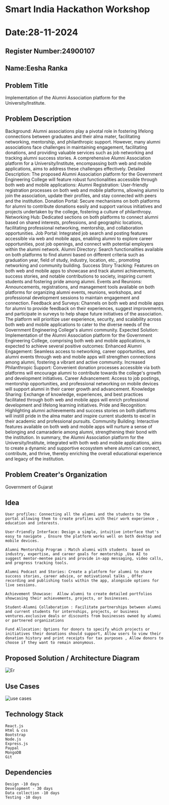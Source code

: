 # Smart India Hackathon Workshop
# Date:28-11-2024
## Register Number:24900107
## Name:Eesha Ranka
## Problem Title
Implementation of the Alumni Association platform for the University/Institute.
## Problem Description
Background: Alumni associations play a pivotal role in fostering lifelong connections between graduates and their alma mater, facilitating networking, mentorship, and philanthropic support. However, many alumni associations face challenges in maintaining engagement, facilitating donations, and providing valuable services such as job networking and tracking alumni success stories. A comprehensive Alumni Association platform for a University/Institute, encompassing both web and mobile applications, aims to address these challenges effectively. Detailed Description: The proposed Alumni Association platform for the Government Engineering College will feature robust functionalities accessible through both web and mobile applications: Alumni Registration: User-friendly registration processes on both web and mobile platforms, allowing alumni to join the association, update their profiles, and stay connected with peers and the institution. Donation Portal: Secure mechanisms on both platforms for alumni to contribute donations easily and support various initiatives and projects undertaken by the college, fostering a culture of philanthropy. Networking Hub: Dedicated sections on both platforms to connect alumni based on shared interests, professions, and geographic locations, facilitating professional networking, mentorship, and collaboration opportunities. Job Portal: Integrated job search and posting features accessible via web and mobile apps, enabling alumni to explore career opportunities, post job openings, and connect with potential employers within the alumni network. Alumni Directory: Search functionalities available on both platforms to find alumni based on different criteria such as graduation year, field of study, industry, location, etc., promoting networking and community building. Success Story Tracking: Features on both web and mobile apps to showcase and track alumni achievements, success stories, and notable contributions to society, inspiring current students and fostering pride among alumni. Events and Reunions: Announcements, registrations, and management tools available on both platforms for organizing alumni events, reunions, workshops, and professional development sessions to maintain engagement and connection. Feedback and Surveys: Channels on both web and mobile apps for alumni to provide feedback on their experiences, suggest improvements, and participate in surveys to help shape future initiatives of the association. The platform will prioritize user experience, security, and scalability across both web and mobile applications to cater to the diverse needs of the Government Engineering College's alumni community. Expected Solution: Implementation of the Alumni Association platform for the Government Engineering College, comprising both web and mobile applications, is expected to achieve several positive outcomes: Enhanced Alumni Engagement: Seamless access to networking, career opportunities, and alumni events through web and mobile apps will strengthen connections among alumni, fostering a vibrant and active community. Increased Philanthropic Support: Convenient donation processes accessible via both platforms will encourage alumni to contribute towards the college's growth and development initiatives. Career Advancement: Access to job postings, mentorship opportunities, and professional networking on mobile devices will support alumni in their career growth and advancement. Knowledge Sharing: Exchange of knowledge, experiences, and best practices facilitated through both web and mobile apps will enrich professional development and lifelong learning initiatives. Pride and Recognition: Highlighting alumni achievements and success stories on both platforms will instill pride in the alma mater and inspire current students to excel in their academic and professional pursuits. Community Building: Interactive features available on both web and mobile apps will nurture a sense of belonging and camaraderie among alumni, strengthening their bond with the institution. In summary, the Alumni Association platform for the University/Institute, integrated with both web and mobile applications, aims to create a dynamic and supportive ecosystem where alumni can connect, contribute, and thrive, thereby enriching the overall educational experience and legacy of the institution.
## Problem Creater's Organization
Government of Gujarat

## Idea
```
User profiles: Connecting all the alumni and the students to the portal allowing them to create profiles with their work experience , education and interests.

User-Friendly Interface: Design a simple, intuitive interface that's easy to navigate , Ensure the platform works well on both desktop and mobile devices.

Alumni Mentorship Program : Match alumni with students  based on industry, expertise, and career goals for mentorship ,Use AI to suggest mentor-mentee pairs and provide in-app messaging, video calls, and progress tracking tools.

Alumni Podcast and Stories: Create a platform for alumni to share success stories, career advice, or motivational talks , Offer recording and publishing tools within the app, alongside options for live sessions.

Achievement Showcase:  Allow alumni to create detailed portfolios showcasing their achievements, projects, or businesses.
                   
Student-Alumni Collaboration : Facilitate partnerships between alumni and current students for internships, projects, or business ventures.exclusive deals or discounts from businesses owned by alumni or partnered organizations

Fund Allocation: Options for donors to specify which projects or initiatives their donations should support, Allow users to view their donation history and print receipts for tax purposes , Allow donors to choose if they want to remain anonymous.

```
## Proposed Solution / Architecture Diagram

![Er](https://github.com/user-attachments/assets/378776c7-1250-4c94-b67b-6d2fa504c1f3)


## Use Cases

![use cases](https://github.com/user-attachments/assets/b3b60ec4-3dfe-4c2c-94c0-36d93da35514)


## Technology Stack
```
React.js
Html & css
Bootstrap
Node.js
Express.js
Paypal
MongoDB
Git
```

## Dependencies
```
Design -10 days 
Development - 30 days 
Data collection -10 days
Testing -10 days
```


